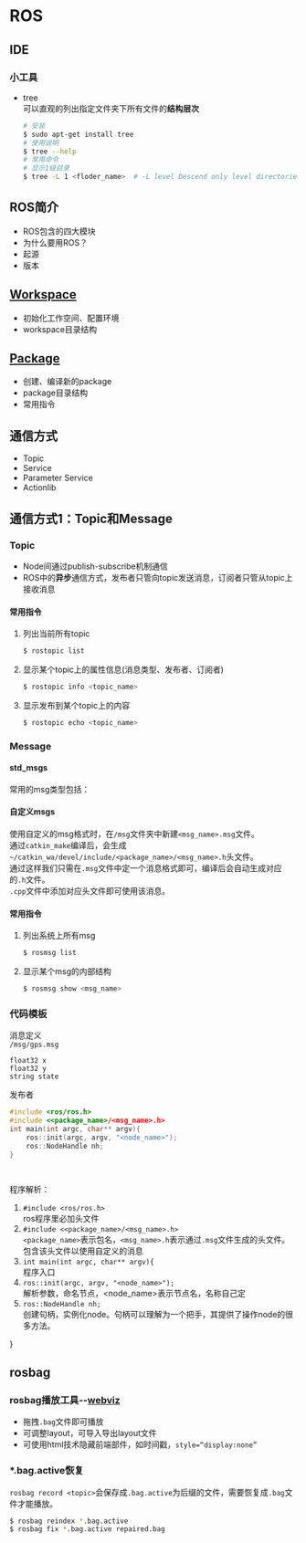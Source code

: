 # ROS








## IDE



### 小工具

* tree  
    可以直观的列出指定文件夹下所有文件的**结构层次**
    ``` bash
    # 安装
    $ sudo apt-get install tree
    # 使用说明
    $ tree --help
    # 常用命令
    # 显示1级目录
    $ tree -L 1 <floder_name>  # -L level Descend only level directories deep.
    ```

## ROS简介
* ROS包含的四大模块
* 为什么要用ROS？
* 起源
* 版本

## [Workspace](workspace.md)
* 初始化工作空间、配置环境
* workspace目录结构

## [Package](package.md)
* 创建、编译新的package
* package目录结构
* 常用指令


## 通信方式

* Topic  
* Service  
* Parameter Service  
* Actionlib

## 通信方式1：Topic和Message

### Topic
* Node间通过publish-subscribe机制通信
* ROS中的**异步**通信方式，发布者只管向topic发送消息，订阅者只管从topic上接收消息  
  
#### 常用指令

1. 列出当前所有topic
    ``` bash
    $ rostopic list
    ```
2. 显示某个topic上的属性信息(消息类型、发布者、订阅者)
    ``` bash
    $ rostopic info <topic_name>
    ```     
3. 显示发布到某个topic上的内容
    ``` bash
    $ rostopic echo <topic_name>
    ```    

### Message

#### std_msgs
常用的msg类型包括： 


#### 自定义msgs

使用自定义的msg格式时，在`/msg`文件夹中新建`<msg_name>.msg`文件。  
通过`catkin_make`编译后，会生成`~/catkin_wa/devel/include/<package_name>/<msg_name>.h`头文件。  
通过这样我们只需在`.msg`文件中定一个消息格式即可，编译后会自动生成对应的`.h`文件。  
`.cpp`文件中添加对应头文件即可使用该消息。

#### 常用指令

1. 列出系统上所有msg
    ``` bash
    $ rosmsg list
    ```
2. 显示某个msg的内部结构
    ``` bash
    $ rosmsg show <msg_name>
    ```


### 代码模板

消息定义  
`/msg/gps.msg`
``` text
float32 x
float32 y
string state
```


发布者
``` cpp
#include <ros/ros.h>
#include <<package_name>/<msg_name>.h>
int main(int argc, char** argv){
    ros::init(argc, argv, "<node_name>");
    ros::NodeHandle nh;
}




```

程序解析：  
1. `#include <ros/ros.h>`  
    ros程序里必加头文件
2. `#include <<package_name>/<msg_name>.h>`  
   `<package_name>`表示包名，`<msg_name>.h`表示通过`.msg`文件生成的头文件。包含该头文件以使用自定义的消息
3. `int main(int argc, char** argv){`  
    程序入口  
4. `ros::init(argc, argv, "<node_name>");`  
    解析参数，命名节点，<node_name>表示节点名，名称自己定  
5. `ros::NodeHandle nh;`  
    创建句柄，实例化node。句柄可以理解为一个把手，其提供了操作node的很多方法。 

}


## rosbag

### rosbag播放工具--[webviz](https://webviz.io/)  

* 拖拽`.bag`文件即可播放
* 可调整layout，可导入导出layout文件
* 可使用html技术隐藏前端部件，如时间戳，`style=“display:none”`

### *.bag.active恢复

`rosbag record <topic>`会保存成`.bag.active`为后缀的文件，需要恢复成`.bag`文件才能播放。
``` bash
$ rosbag reindex *.bag.active
$ rosbag fix *.bag.active repaired.bag
```